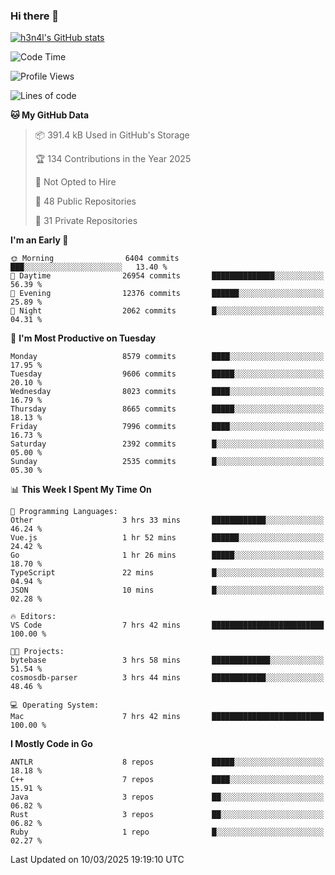 ### Hi there 👋

[![h3n4l's GitHub stats](https://github-readme-stats.vercel.app/api?username=h3n4l&count_private=true&show_icons=true&theme=radical)](https://github.com/h3n4l/github-readme-stats)

<!--START_SECTION:waka-->
![Code Time](http://img.shields.io/badge/Code%20Time-2%2C089%20hrs%203%20mins-blue)

![Profile Views](http://img.shields.io/badge/Profile%20Views-0-blue)

![Lines of code](https://img.shields.io/badge/From%20Hello%20World%20I%27ve%20Written-18.2%20million%20lines%20of%20code-blue)

**🐱 My GitHub Data** 

> 📦 391.4 kB Used in GitHub's Storage 
 > 
> 🏆 134 Contributions in the Year 2025
 > 
> 🚫 Not Opted to Hire
 > 
> 📜 48 Public Repositories 
 > 
> 🔑 31 Private Repositories 
 > 
**I'm an Early 🐤** 

```text
🌞 Morning                6404 commits        ███░░░░░░░░░░░░░░░░░░░░░░   13.40 % 
🌆 Daytime                26954 commits       ██████████████░░░░░░░░░░░   56.39 % 
🌃 Evening                12376 commits       ██████░░░░░░░░░░░░░░░░░░░   25.89 % 
🌙 Night                  2062 commits        █░░░░░░░░░░░░░░░░░░░░░░░░   04.31 % 
```
📅 **I'm Most Productive on Tuesday** 

```text
Monday                   8579 commits        ████░░░░░░░░░░░░░░░░░░░░░   17.95 % 
Tuesday                  9606 commits        █████░░░░░░░░░░░░░░░░░░░░   20.10 % 
Wednesday                8023 commits        ████░░░░░░░░░░░░░░░░░░░░░   16.79 % 
Thursday                 8665 commits        █████░░░░░░░░░░░░░░░░░░░░   18.13 % 
Friday                   7996 commits        ████░░░░░░░░░░░░░░░░░░░░░   16.73 % 
Saturday                 2392 commits        █░░░░░░░░░░░░░░░░░░░░░░░░   05.00 % 
Sunday                   2535 commits        █░░░░░░░░░░░░░░░░░░░░░░░░   05.30 % 
```


📊 **This Week I Spent My Time On** 

```text
💬 Programming Languages: 
Other                    3 hrs 33 mins       ████████████░░░░░░░░░░░░░   46.24 % 
Vue.js                   1 hr 52 mins        ██████░░░░░░░░░░░░░░░░░░░   24.42 % 
Go                       1 hr 26 mins        █████░░░░░░░░░░░░░░░░░░░░   18.70 % 
TypeScript               22 mins             █░░░░░░░░░░░░░░░░░░░░░░░░   04.94 % 
JSON                     10 mins             █░░░░░░░░░░░░░░░░░░░░░░░░   02.28 % 

🔥 Editors: 
VS Code                  7 hrs 42 mins       █████████████████████████   100.00 % 

🐱‍💻 Projects: 
bytebase                 3 hrs 58 mins       █████████████░░░░░░░░░░░░   51.54 % 
cosmosdb-parser          3 hrs 44 mins       ████████████░░░░░░░░░░░░░   48.46 % 

💻 Operating System: 
Mac                      7 hrs 42 mins       █████████████████████████   100.00 % 
```

**I Mostly Code in Go** 

```text
ANTLR                    8 repos             █████░░░░░░░░░░░░░░░░░░░░   18.18 % 
C++                      7 repos             ████░░░░░░░░░░░░░░░░░░░░░   15.91 % 
Java                     3 repos             ██░░░░░░░░░░░░░░░░░░░░░░░   06.82 % 
Rust                     3 repos             ██░░░░░░░░░░░░░░░░░░░░░░░   06.82 % 
Ruby                     1 repo              █░░░░░░░░░░░░░░░░░░░░░░░░   02.27 % 
```




 Last Updated on 10/03/2025 19:19:10 UTC
<!--END_SECTION:waka-->

